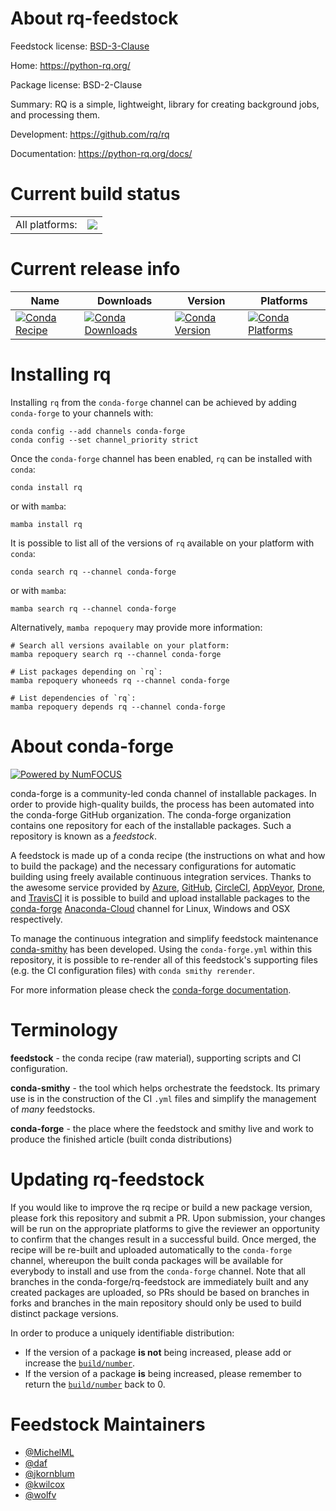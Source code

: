 About rq-feedstock
==================

Feedstock license: [BSD-3-Clause](https://github.com/conda-forge/rq-feedstock/blob/main/LICENSE.txt)

Home: https://python-rq.org/

Package license: BSD-2-Clause

Summary: RQ is a simple, lightweight, library for creating background jobs, and processing them.

Development: https://github.com/rq/rq

Documentation: https://python-rq.org/docs/

Current build status
====================


<table><tr><td>All platforms:</td>
    <td>
      <a href="https://dev.azure.com/conda-forge/feedstock-builds/_build/latest?definitionId=4314&branchName=main">
        <img src="https://dev.azure.com/conda-forge/feedstock-builds/_apis/build/status/rq-feedstock?branchName=main">
      </a>
    </td>
  </tr>
</table>

Current release info
====================

| Name | Downloads | Version | Platforms |
| --- | --- | --- | --- |
| [![Conda Recipe](https://img.shields.io/badge/recipe-rq-green.svg)](https://anaconda.org/conda-forge/rq) | [![Conda Downloads](https://img.shields.io/conda/dn/conda-forge/rq.svg)](https://anaconda.org/conda-forge/rq) | [![Conda Version](https://img.shields.io/conda/vn/conda-forge/rq.svg)](https://anaconda.org/conda-forge/rq) | [![Conda Platforms](https://img.shields.io/conda/pn/conda-forge/rq.svg)](https://anaconda.org/conda-forge/rq) |

Installing rq
=============

Installing `rq` from the `conda-forge` channel can be achieved by adding `conda-forge` to your channels with:

```
conda config --add channels conda-forge
conda config --set channel_priority strict
```

Once the `conda-forge` channel has been enabled, `rq` can be installed with `conda`:

```
conda install rq
```

or with `mamba`:

```
mamba install rq
```

It is possible to list all of the versions of `rq` available on your platform with `conda`:

```
conda search rq --channel conda-forge
```

or with `mamba`:

```
mamba search rq --channel conda-forge
```

Alternatively, `mamba repoquery` may provide more information:

```
# Search all versions available on your platform:
mamba repoquery search rq --channel conda-forge

# List packages depending on `rq`:
mamba repoquery whoneeds rq --channel conda-forge

# List dependencies of `rq`:
mamba repoquery depends rq --channel conda-forge
```


About conda-forge
=================

[![Powered by
NumFOCUS](https://img.shields.io/badge/powered%20by-NumFOCUS-orange.svg?style=flat&colorA=E1523D&colorB=007D8A)](https://numfocus.org)

conda-forge is a community-led conda channel of installable packages.
In order to provide high-quality builds, the process has been automated into the
conda-forge GitHub organization. The conda-forge organization contains one repository
for each of the installable packages. Such a repository is known as a *feedstock*.

A feedstock is made up of a conda recipe (the instructions on what and how to build
the package) and the necessary configurations for automatic building using freely
available continuous integration services. Thanks to the awesome service provided by
[Azure](https://azure.microsoft.com/en-us/services/devops/), [GitHub](https://github.com/),
[CircleCI](https://circleci.com/), [AppVeyor](https://www.appveyor.com/),
[Drone](https://cloud.drone.io/welcome), and [TravisCI](https://travis-ci.com/)
it is possible to build and upload installable packages to the
[conda-forge](https://anaconda.org/conda-forge) [Anaconda-Cloud](https://anaconda.org/)
channel for Linux, Windows and OSX respectively.

To manage the continuous integration and simplify feedstock maintenance
[conda-smithy](https://github.com/conda-forge/conda-smithy) has been developed.
Using the ``conda-forge.yml`` within this repository, it is possible to re-render all of
this feedstock's supporting files (e.g. the CI configuration files) with ``conda smithy rerender``.

For more information please check the [conda-forge documentation](https://conda-forge.org/docs/).

Terminology
===========

**feedstock** - the conda recipe (raw material), supporting scripts and CI configuration.

**conda-smithy** - the tool which helps orchestrate the feedstock.
                   Its primary use is in the construction of the CI ``.yml`` files
                   and simplify the management of *many* feedstocks.

**conda-forge** - the place where the feedstock and smithy live and work to
                  produce the finished article (built conda distributions)


Updating rq-feedstock
=====================

If you would like to improve the rq recipe or build a new
package version, please fork this repository and submit a PR. Upon submission,
your changes will be run on the appropriate platforms to give the reviewer an
opportunity to confirm that the changes result in a successful build. Once
merged, the recipe will be re-built and uploaded automatically to the
`conda-forge` channel, whereupon the built conda packages will be available for
everybody to install and use from the `conda-forge` channel.
Note that all branches in the conda-forge/rq-feedstock are
immediately built and any created packages are uploaded, so PRs should be based
on branches in forks and branches in the main repository should only be used to
build distinct package versions.

In order to produce a uniquely identifiable distribution:
 * If the version of a package **is not** being increased, please add or increase
   the [``build/number``](https://docs.conda.io/projects/conda-build/en/latest/resources/define-metadata.html#build-number-and-string).
 * If the version of a package **is** being increased, please remember to return
   the [``build/number``](https://docs.conda.io/projects/conda-build/en/latest/resources/define-metadata.html#build-number-and-string)
   back to 0.

Feedstock Maintainers
=====================

* [@MichelML](https://github.com/MichelML/)
* [@daf](https://github.com/daf/)
* [@jkornblum](https://github.com/jkornblum/)
* [@kwilcox](https://github.com/kwilcox/)
* [@wolfv](https://github.com/wolfv/)

